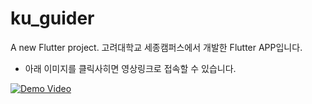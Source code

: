 # ku_guider

A new Flutter project.
고려대학교 세종캠퍼스에서 개발한 Flutter APP입니다.

* 아래 이미지를 클릭사히면 영상링크로 접속할 수 있습니다.

[![Demo Video](https://img.youtube.com/vi/YgPFp3gZ2mo/0.jpg)](https://www.youtube.com/watch?v=YgPFp3gZ2mo&list=PLSVTDKPoVTAL8_sSf79vTE71pKdUAD7LF&index=1)
